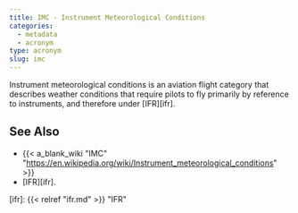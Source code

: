 ```yaml
---
title: IMC - Instrument Meteorological Conditions
categories:
  - metadata
  - acronym
type: acronym
slug: imc
---
```


Instrument meteorological conditions is an aviation flight category
that describes weather conditions that require pilots to fly primarily
by reference to instruments, and therefore under [IFR][ifr].

## See Also

* {{< a_blank_wiki "IMC" "https://en.wikipedia.org/wiki/Instrument_meteorological_conditions" >}}
* [IFR][ifr].

[ifr]: {{< relref "ifr.md" >}} "IFR"
